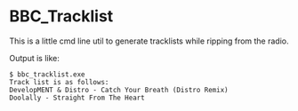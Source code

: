 BBC_Tracklist
===


This is a little cmd line util to generate tracklists while ripping from the radio.

Output is like:
```
$ bbc_tracklist.exe
Track list is as follows:
DevelopMENT & Distro - Catch Your Breath (Distro Remix)
Doolally - Straight From The Heart
```

